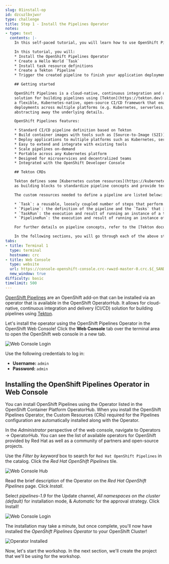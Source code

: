```yaml
---
slug: 01install-op
id: dzcuzlbxjwxr
type: challenge
title: Step 1 - Install the Pipelines Operator
notes:
- type: text
  contents: |-
    In this self-paced tutorial, you will learn how to use OpenShift Pipelines to automate the deployment of your applications.

    In this tutorial, you will:
    * Install the OpenShift Pipelines Operator
    * Create a Hello World `Task`
    * Install task resource definitions
    * Create a Tekton `Pipeline`
    * Trigger the created pipeline to finish your application deployment.

    ## Getting started

    OpenShift Pipelines is a cloud-native, continuous integration and delivery (CI/CD)
    solution for building pipelines using [Tekton](https://tekton.dev). Tekton is
    a flexible, Kubernetes-native, open-source CI/CD framework that enables automating
    deployments across multiple platforms (e.g. Kubernetes, serverless, VMs, and so forth) by
    abstracting away the underlying details.

    OpenShift Pipelines features:

    * Standard CI/CD pipeline definition based on Tekton
    * Build container images with tools such as [Source-to-Image (S2I)](https://docs.openshift.com/container-platform/latest/builds/understanding-image-builds.html#build-strategy-s2i_understanding-image-builds) and [Buildah](https://buildah.io/)
    * Deploy applications to multiple platforms such as Kubernetes, serverless, and VMs
    * Easy to extend and integrate with existing tools
    * Scale pipelines on-demand
    * Portable across any Kubernetes platform
    * Designed for microservices and decentralized teams
    * Integrated with the OpenShift Developer Console

    ## Tekton CRDs

    Tekton defines some [Kubernetes custom resources](https://kubernetes.io/docs/concepts/extend-kubernetes/api-extension/custom-resources/)
    as building blocks to standardize pipeline concepts and provide terminology that is consistent across CI/CD solutions. These custom resources are an extension of the Kubernetes API that lets users create and interact with these objects using the OpenShift CLI (`oc`), `kubectl`, and other Kubernetes tools.

    The custom resources needed to define a pipeline are listed below:

    * `Task`: a reusable, loosely coupled number of steps that perform a specific task (e.g. building a container image)
    * `Pipeline`: the definition of the pipeline and the `Tasks` that it should perform
    * `TaskRun`: the execution and result of running an instance of a task
    * `PipelineRun`: the execution and result of running an instance of a pipeline, which includes a number of `TaskRuns`

    For further details on pipeline concepts, refer to the [Tekton documentation](https://github.com/tektoncd/pipeline/tree/master/docs#learn-more) that provides an excellent guide for understanding various parameters and attributes available for defining pipelines.

    In the following sections, you will go through each of the above steps to define and invoke a pipeline. Let's get started!
tabs:
- title: Terminal 1
  type: terminal
  hostname: crc
- title: Web Console
  type: website
  url: https://console-openshift-console.crc-rwwzd-master-0.crc.${_SANDBOX_ID}.instruqt.io
  new_window: true
difficulty: basic
timelimit: 500
---
```

[OpenShift Pipelines](https://docs.openshift.com/container-platform/latest/cicd/pipelines/understanding-openshift-pipelines.html) are an OpenShift add-on that can be installed via an operator that is available in the OpenShift OperatorHub. It allows for cloud-native, continuous integration and delivery (CI/CD) solution for building pipelines using [Tekton](https://tekton.dev/).

Let's install the operator using the OpenShift Pipelines Operator in the OpenShift Web Console!
Click the **Web Console** tab over the terminal area to open the OpenShift web console in a new tab.

![Web Console Login](https://raw.githubusercontent.com/openshift-instruqt/instruqt/master/assets/middleware/pipelines/web-console-login.png)

Use the following credentials to log in:

* **Username:** `admin`
* **Password:** `admin`

## Installing the OpenShift Pipelines Operator in Web Console

You can install OpenShift Pipelines using the Operator listed in the OpenShift Container Platform OperatorHub. When you install the OpenShift Pipelines Operator, the Custom Resources (CRs) required for the Pipelines configuration are automatically installed along with the Operator.

In the _Administrator_ perspective of the web console, navigate to Operators → OperatorHub. You can see the list of available operators for OpenShift provided by Red Hat as well as a community of partners and open-source projects.

Use the _Filter by keyword_ box to search for `Red Hat OpenShift Pipelines` in the catalog. Click the _Red Hat OpenShift Pipelines_ tile.

![Web Console Hub](https://raw.githubusercontent.com/openshift-instruqt/instruqt/master/assets/middleware/pipelines/web-console-hub.png)

Read the brief description of the Operator on the _Red Hat OpenShift Pipelines_ page. Click _Install_.

Select _pipelines-1.9_ for the Update channel, _All namespaces on the cluster (default)_ for installation mode, & _Automatic_ for the approval strategy. Click Install!

![Web Console Login](https://raw.githubusercontent.com/openshift-instruqt/instruqt/master/assets/middleware/pipelines/web-console-settings.png)

The installation may take a minute, but once complete, you'll now have installed the *OpenShift Pipelines Operator* to your OpenShift Cluster!

![Operator Installed](https://raw.githubusercontent.com/openshift-instruqt/instruqt/master/assets/middleware/pipelines/operator-installed.png)

Now, let's start the workshop. In the next section, we'll create the project that we'll be using for the workshop.